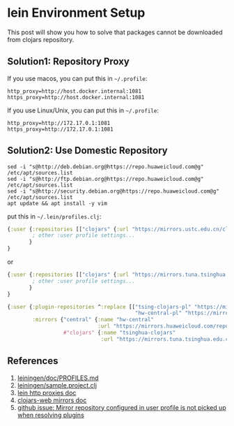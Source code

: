 # lein Environment Setup

This post will show you how to solve that packages cannot be downloaded from clojars repository.

## Solution1: Repository Proxy

If you use macos, you can put this in `~/.profile`:
```
http_proxy=http://host.docker.internal:1081
https_proxy=http://host.docker.internal:1081
```

If you use Linux/Unix, you can put this in `~/.profile`:
```
http_proxy=http://172.17.0.1:1081
https_proxy=http://172.17.0.1:1081
```

## Solution2: Use Domestic Repository

```shell
sed -i "s@http://deb.debian.org@https://repo.huaweicloud.com@g" /etc/apt/sources.list
sed -i "s@http://ftp.debian.org@https://repo.huaweicloud.com@g" /etc/apt/sources.list
sed -i "s@http://security.debian.org@https://repo.huaweicloud.com@g" /etc/apt/sources.list
apt update && apt install -y vim
```

put this in `~/.lein/profiles.clj`:

```clojure
{:user {:repositories [["clojars" {:url "https://mirrors.ustc.edu.cn/clojars/"}]]
        ; other :user profile settings...
       }
}
```

or

```clojure
{:user {:repositories [["clojars" {:url "https://mirrors.tuna.tsinghua.edu.cn/clojars/"}]]
        ; other :user profile settings...
       }
}
```

```clojure
{:user {:plugin-repositories ^:replace [["tsing-clojars-pl" "https://mirrors.tuna.tsinghua.edu.cn/clojars"
                                         "hw-central-pl" "https://mirrors.huaweicloud.com/repository/maven/"]]
        :mirrors {"central" {:name "hw-central"
                             :url "https://mirrors.huaweicloud.com/repository/maven/"}
                  #"clojars" {:name "tsinghua-clojars"
                              :url "https://mirrors.tuna.tsinghua.edu.cn/clojars"}}}}
```

## References

1. [leiningen/doc/PROFILES.md](https://github.com/technomancy/leiningen/blob/master/doc/PROFILES.md)
1. [leiningen/sample.project.clj](https://github.com/technomancy/leiningen/blob/master/sample.project.clj)
1. [lein http proxies doc](https://github.com/technomancy/leiningen/wiki/HTTP-Proxies)
1. [clojars-web mirrors doc](https://github.com/clojars/clojars-web/wiki/Mirrors)
1. [github issue: Mirror repository configured in user profile is not picked up when resolving plugins](https://github.com/technomancy/leiningen/issues/1722)
